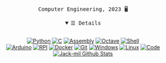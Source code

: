 <p align="center">
    <samp>
    Computer Engineering, 2023 🖥
    </samp>
</p>
<details open align="center">
   <summary><samp>&#9776; Details</samp></summary>
   <p align="center">
     <br>
      <a href="https://github.com/jack-mil?tab=repositories&language=python" target="_blank"><img alt="Python" src="https://img.shields.io/badge/-Python-ffda4d?style=flat&logo=Python"></a>
      <a href="https://github.com/jack-mil?tab=repositories" target="_blank"><img alt="C" src="https://img.shields.io/badge/-C lang-00599D?style=flat&logo=C&logoColor=white"></a>
      <a href="https://github.com/jack-mil?tab=repositories&language=assembly" target="_blank"><img alt="Assembly" src="https://img.shields.io/badge/-Assembly-b07219?style=flat&logo=Amazon-EC2&logoColor=black"></a>
      <a href="https://github.com/jack-mil?tab=repositories" target="_blank"><img alt="Octave" src="https://img.shields.io/badge/-Octave-0790C0?style=flat&logo=octave&logoColor=white"></a>
      <a href="https://github.com/jack-mil?tab=repositories" target="_blank"><img alt="Shell" src="https://img.shields.io/badge/-Shells-4EAA25?style=flat&logo=gnubash&logoColor=black"></a>
      <br>
      <a href="https://github.com/jack-mil?tab=repositories" target="_blank"><img alt="Arduino" src="https://img.shields.io/badge/-Arduino-blue?style=flat&logo=arduino&logoColor=white"></a>
      <a href="https://github.com/jack-mil?tab=repositories" target="_blank"><img alt="RPI" src="https://img.shields.io/badge/-RPI-A22846?style=flat&logo=raspberrypi&logoColor=white"></a>
       <a href="https://github.com/jack-mil?tab=repositories" target="_blank"><img alt="Docker" src="https://img.shields.io/badge/-Docker-2496ED?style=flat&logo=docker&logoColor=white"></a>
       <a href="https://github.com/jack-mil?tab=repositories" target="_blank"><img alt="Git" src="https://img.shields.io/badge/-Git-F05032?style=flat&logo=git&logoColor=white"></a>
       <a href="https://github.com/jack-mil?tab=repositories" target="_blank"><img alt="Windows" src="https://img.shields.io/badge/-WIN-0078D6?style=flat&logo=windows&logoColor=white"></a>
       <a href="https://github.com/jack-mil?tab=repositories" target="_blank"><img alt="Linux" src="https://img.shields.io/badge/-LIN-FCC624?style=flat&logo=linux&logoColor=black"></a>
      <a href="https://github.com/jack-mil?tab=repositories" target="_blank"><img alt="Code" src="https://img.shields.io/badge/+-more...%3F-57BCDA?style=flat"></a>
  <br>
  <a href="https://github.com/jack-mil/jack-mil"><img src="https://github-readme-stats.vercel.app/api?username=jack-mil&hide=issues&count_private=true&include_all_commits=true&show_icons=true&theme=react" alt="Jack-mil Github Stats"></a>
  <br>
<!-- <a href="https://github.com/jack-mil?tab=repositories" target="_blank"><img alt="GitHub User's stars" src="https://img.shields.io/github/stars/jack-mil?affiliations=OWNER%2CCOLLABORATOR%2CORGANIZATION_MEMBER&style=social"></a>
<a href="https://github.com/jack-mil/jack-mil" target="_blank"><img alt="Updated" src="https://img.shields.io/github/last-commit/jack-mil/jack-mil?label=Profile%20Updated&style=flat"></a> -->
  </samp>
  </p>
</details>
